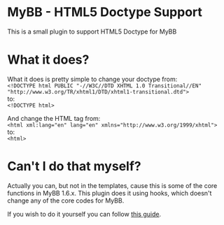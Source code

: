 MyBB - HTML5 Doctype Support
============================

This is a small plugin to support HTML5 Doctype for MyBB


What it does?
============================

What it does is pretty simple to change your doctype from:    
`<!DOCTYPE html PUBLIC "-//W3C//DTD XHTML 1.0 Transitional//EN" "http://www.w3.org/TR/xhtml1/DTD/xhtml1-transitional.dtd">`   
to:    
`<!DOCTYPE html>`

And change the HTML tag from:    
`<html xml:lang="en" lang="en" xmlns="http://www.w3.org/1999/xhtml">`   
to:   
`<html>`


Can't I do that myself?
============================

Actually you can, but not in the templates, cause this is some of the core functions in MyBB 1.6.x.
This plugin does it using hooks, which doesn't change any of the core codes for MyBB.

If you wish to do it yourself you can follow [this guide](http://community.mybb.com/post-1058695.html).
